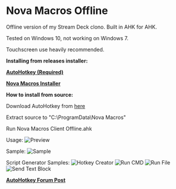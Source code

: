 
# Nova Macros Offline
Offline version of my Stream Deck clono. Built in AHK for AHK. 

Tested on Windows 10, not working on Windows 7.

Touchscreen use heavily recommended.

**Installing from releases installer:**

**[AutoHotkey (Required)](https://www.autohotkey.com/)**

**[Nova Macros Installer](https://github.com/elModo7/Nova-Macros-Offline/releases/download/2.4-Offline/Nova.Macros.Offline.Installer.exe)**

**How to install from source:**

Download AutoHotkey from [here](https://www.autohotkey.com/)

Extract source to "C:\ProgramData\Nova Macros"

Run Nova Macros Client Offline.ahk


Usage:
![Preview](https://i.postimg.cc/VvF8tbF4/Untitled.gif)

Sample:
![Sample](https://i.postimg.cc/brVvCHLC/sample.jpg)

Script Generator Samples:
![Hotkey Creator](https://i.postimg.cc/htsKQKvK/Hotkey-Creator.png)
![Run CMD](https://i.postimg.cc/KYYxnC3B/RunCMD.png)
![Run File](https://i.postimg.cc/0NHxZZ73/RunFile.png)
![Send Text Block](https://i.postimg.cc/3R4hqpBw/Send-Text-Block.png)

**[AutoHotkey Forum Post](https://www.autohotkey.com/)**
